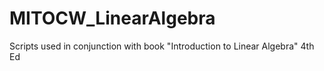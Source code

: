 # MITOCW_LinearAlgebra
Scripts used in conjunction with book "Introduction to Linear Algebra" 4th Ed
